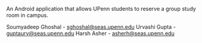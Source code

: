 An Android application that allows UPenn students to reserve a group study room in campus.

Soumyadeep Ghoshal - sghoshal@seas.upenn.edu
Urvashi Gupta	   - guptaurv@seas.upenn.edu
Harsh Asher	   - asherh@seas.upenn.edu


